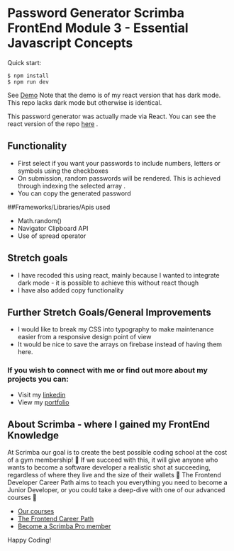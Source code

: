 # Password Generator Scrimba FrontEnd Module 3 - Essential Javascript Concepts 

Quick start:

```
$ npm install
$ npm run dev
````

See [Demo](https://shahs-password-generator.netlify.app/)
Note that the demo is of my react version that has dark mode. This repo lacks dark mode but otherwise is identical. 

This password generator was actually made via React. You can see the react version of the repo [here](https://github.com/Pharma2022/password-generator-react/) . 

## Functionality
- First select if you want your passwords to include numbers, letters or symbols using the checkboxes
- On submission, random passwords will be rendered. This is achieved through indexing the selected array . 
- You can copy the generated password 

##Frameworks/Libraries/Apis used
- Math.random()
- Navigator Clipboard API
- Use of spread operator 

## Stretch goals
- I have recoded this using react, mainly because I wanted to integrate dark mode - it is possible to achieve this without react though
- I have also added copy functionality 

## Further Stretch Goals/General Improvements
- I would like to break my CSS into typography to make maintenance easier from a responsive design point of view
- It would be nice to save the arrays on firebase instead of having them here. 

### If you wish to connect with me or find out more about my projects you can:
- Visit my [linkedin](https://www.linkedin.com/in/shah-aowal-17b59653/)
- View my [portfolio](https://shahs-portfolio.netlify.app/)

## About Scrimba - where I gained my FrontEnd Knowledge

At Scrimba our goal is to create the best possible coding school at the cost of a gym membership! 💜
If we succeed with this, it will give anyone who wants to become a software developer a realistic shot at succeeding, regardless of where they live and the size of their wallets 🎉
The Frontend Developer Career Path aims to teach you everything you need to become a Junior Developer, or you could take a deep-dive with one of our advanced courses 🚀

- [Our courses](https://scrimba.com/allcourses)
- [The Frontend Career Path](https://scrimba.com/learn/frontend)
- [Become a Scrimba Pro member](https://scrimba.com/pricing)

Happy Coding!
